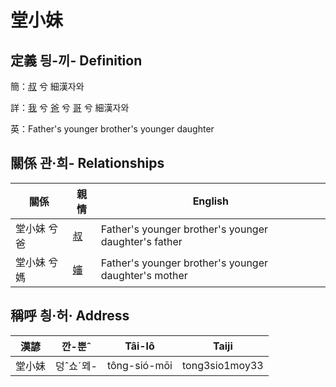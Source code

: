 # 堂小妹
## 定義 딍-끼- Definition
簡：[叔](member11.md) 兮 細漢자와

詳：[我](member1.md) 兮 [爸](member2.md) 兮 [哥](member11.md) 兮 細漢자와

英：Father's younger brother's younger daughter

## 關係 관·희- Relationships

關係 | 親情 | English
--- | --- | --- 
堂小妹 兮 爸 | [叔](member11.md) | Father's younger brother's younger daughter's father
堂小妹 兮 媽 | [嬸](member34.md) | Father's younger brother's younger daughter's mother


## 稱呼 칑·허· Address

漢諺 | 깐-뿐ˆ | Tâi-lô | Taiji
--- | --- | --- | --- 
堂小妹 | 덩ˆ쇼ˊᄆᆀ- | tông-sió-mōi | tong3sio1moy33 
